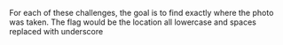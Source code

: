 For each of these challenges, the goal is to find exactly where the photo was taken. The flag would be the location all lowercase and spaces replaced with underscore
